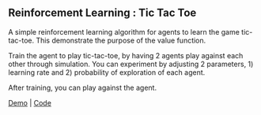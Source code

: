 ## Reinforcement Learning : Tic Tac Toe

A simple reinforcement learning algorithm for agents to learn the game tic-tac-toe. This demonstrate the purpose of the value function.

Train the agent to play tic-tac-toe, by having 2 agents play against each other through simulation. You can experiment by adjusting 2 parameters, 1) learning rate and 2) probability of exploration of each agent.

After training, you can play against the agent.

[Demo](https://lonedune.github.io/demos/reinforcement-learning-tic-tac-toe) | 
[Code](https://github.com/lonedune/demos/tree/master/src/app/components/reinforcement-learning-tic-tac-toe)
